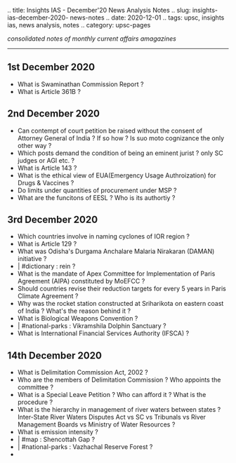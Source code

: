 .. title: Insights IAS - December'20 News Analysis Notes
.. slug: insights-ias-december-2020- news-notes
.. date: 2020-12-01 
.. tags: upsc, insights ias, news analysis, notes
.. category: upsc-pages

*consolidated notes of monthly current affairs amagazines*
<!-- TEASER_END -->

***

## 1st December 2020
- What is Swaminathan Commission Report ? 
- What is Article 361B ? 

## 2nd December 2020
- Can contempt of court petition be raised without the consent of Attorney General of India ? If so how ? Is suo moto cognizance the only other way ? 
- Which posts demand the condition of being an eminent jurist ? only SC judges or AGI etc.  ?
- What is Article 143 ?
- What is the ethical view of EUA(Emergency Usage Authroization) for Drugs & Vaccines ?
- Do limits under quantities of procurement under MSP ? 
- What are the funcitons of EESL ? Who is its authortiy ? 

## 3rd December 2020
- Which countries involve in naming cyclones of IOR region ? 
- What is Article 129 ? 
- What was Odisha's Durgama Anchalare Malaria Nirakaran (DAMAN) initiative ? 
- | #dictionary : rein ? 
- What is the mandate of Apex Committee for Implementation of Paris Agreement (AIPA) constituted by MoEFCC ? 
- Should countries revise their reduction targets for every 5 years in Paris Climate Agreement ?
- Why was the rocket station constructed at Sriharikota on eastern coast of India ? What's the reason behind it ?
- What is Biological Weapons Convention ? 
- | #national-parks : Vikramshila Dolphin Sanctuary ? 
- What is International Financial Services Authority (IFSCA) ? 

## 14th December 2020
- What is Delimitation Commission Act, 2002 ? 
- Who are the members of Delimitation Commission ? Who appoints the committee ? 
- What is a Special Leave Petition ? Who can afford it ? What is the procedure ? 
- What is the hierarchy in management of river waters between states ? Inter-State River Waters Disputes Act vs SC vs Tribunals vs River Management Boards vs Ministry of Water Resources ? 
- What is emission intensity ? 
- | #map : Shencottah Gap ? 
- | #national-parks : Vazhachal Reserve Forest ? 
-  